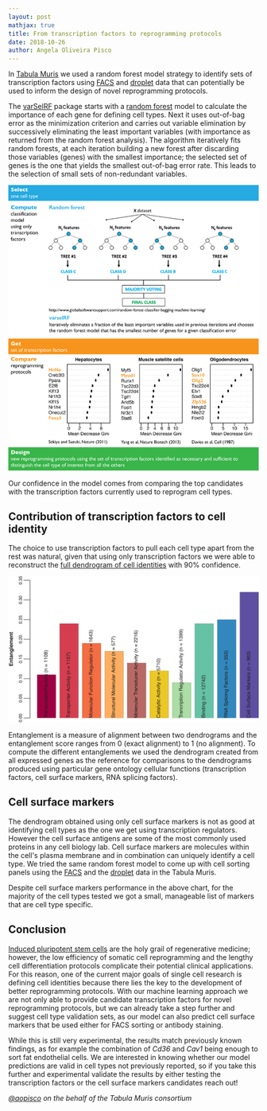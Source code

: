 ```yaml
---
layout: post
mathjax: true
title: From transcription factors to reprogramming protocols
date: 2018-10-26
author: Angela Oliveira Pisco
---
```



In [Tabula Muris](https://www.nature.com/articles/s41586-018-0590-4) we used a random forest model strategy to identify sets of transcription factors using [FACS](https://static-content.springer.com/esm/art%3A10.1038%2Fs41586-018-0590-4/MediaObjects/41586_2018_590_MOESM8_ESM.xlsx) and [droplet](https://github.com/czbiohub/tabula-muris/blob/master/23_tf_analysis/rf.model.one.vs.all.transcriptionfactors.droplet.xlsx) data that can potentially be used to inform the design of novel reprogramming protocols.

The [varSelRF](https://cran.r-project.org/web/packages/varSelRF/index.html) package starts with a [random forest](https://en.wikipedia.org/wiki/Random_forest) model to calculate the importance of each gene for defining cell types. Next it uses out-of-bag error as the minimization criterion and carries out variable elimination by successively eliminating the least important variables (with importance as returned from the random forest analysis). The algorithm iteratively fits random forests, at each iteration building a new forest after discarding those variables (genes) with the smallest importance; the selected set of genes is the one that yields the smallest out-of-bag error rate. This leads to the selection of small sets of non-redundant variables.

![Random forest model using transcription factors](/images/reprogramming-direct-diff/rf_tfs_summary.png)

Our confidence in the model comes from comparing the top candidates with the transcription factors currently used to reprogram cell types.

## Contribution of transcription factors to cell identity
 The choice to use transcription factors to pull each cell type apart from the rest was natural, given that using only transcription factors we were able to reconstruct the [full dendrogram of cell identities](https://www-nature-com.ucsf.idm.oclc.org/articles/s41586-018-0590-4/figures/15) with 90% confidence.

![Entanglements](/images/reprogramming-direct-diff/rf_entanglements.png)

Entanglement is a measure of alignment between two dendrograms and the entanglement score ranges from 0 (exact alignment) to 1 (no alignment). To compute the different entanglements we used the dendrogram created from all expressed genes as the reference for comparisons to the dendrograms produced using particular gene ontology cellular functions (transcription factors, cell surface markers, RNA splicing factors).


## Cell surface markers
The dendrogram obtained using only cell surface markers is not as good at identifying cell types as the one we get using transcription regulators. However the cell surface antigens are some of the most commonly used proteins in any cell biology lab. Cell surface markers are molecules within the cell's plasma membrane and in combination can uniquely identify a cell type. We tried the same random forest model to come up with cell sorting panels using the [FACS](https://raw.githubusercontent.com/czbiohub/tabula-muris/blob/master/23_tf_analysis/rf.model.one.vs.all.cellsurfacemarkers.facs.xlsx) and the [droplet](https://raw.githubusercontent.com/czbiohub/tabula-muris/blob/master/23_tf_analysis/rf.model.one.vs.all.cellsurfacemarkers.droplet.xlsx) data in the Tabula Muris.

Despite cell surface markers performance in the above chart, for the majority of the cell types tested we got a small, manageable list of markers that are cell type specific.

## Conclusion
[Induced pluripotent stem cells](https://www.eurostemcell.org/ips-cells-and-reprogramming-turn-any-cell-body-stem-cell) are the holy grail of regenerative medicine; however, the low efficiency of somatic cell reprogramming and the lengthy cell differentiation protocols complicate their potential clinical applications. For this reason, one of the current major goals of single cell research is defining cell identities because there lies the key to the development of better reprogramming protocols. With our machine learning approach we are not only able to provide candidate transcription factors for novel reprogramming protocols, but we can already take a step further and suggest cell type validation sets, as our model can also predict cell surface markers that be used either for FACS sorting or antibody staining.

While this is still very experimental, the results match previously known findings, as for example the combination of *Cd36* and *Cav1* being enough to sort fat endothelial cells. We are interested in knowing whether our model predictions are valid in cell types not previously reported, so if you take this further and experimental validate the results by either testing the transcription factors or the cell surface markers candidates reach out!

*[@aopisco](https://github.com/aopisco) on the behalf of the Tabula Muris consortium*

